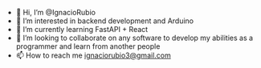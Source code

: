- 👋 Hi, I’m @IgnacioRubio
- 👀 I’m interested in backend development and Arduino
- 🌱 I’m currently learning FastAPI + React
- 💞️ I’m looking to collaborate on any software to develop my abilities as a programmer and learn from another people
- 📫 How to reach me ignaciorubio3@gmail.com

<!---
IgnacioRubio/IgnacioRubio is a ✨ special ✨ repository because its `README.md` (this file) appears on your GitHub profile.
You can click the Preview link to take a look at your changes.
--->
